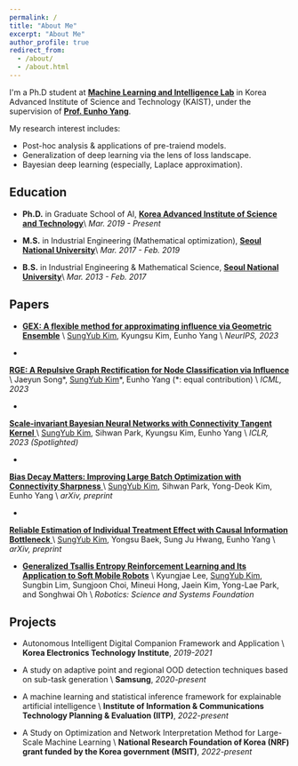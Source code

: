 ```yaml
---
permalink: /
title: "About Me"
excerpt: "About Me"
author_profile: true
redirect_from:
  - /about/
  - /about.html
---
```


I'm a Ph.D student at <a href="https://mli.kaist.ac.kr/">**Machine Learning and Intelligence Lab**</a> in Korea Advanced Institute of Science and Technology (KAIST), under the supervision of <a href="https://sites.google.com/site/yangeh/">**Prof. Eunho Yang**</a>.

My research interest includes:
- Post-hoc analysis & applications of pre-traiend models.
- Generalization of deep learning via the lens of loss landscape.
- Bayesian deep learning (especially, Laplace approximation).


## Education
- **Ph.D.** in Graduate School of AI, <a href="https://gsai.kaist.ac.kr/">**Korea Advanced Institute of Science and Technology**</a>\\
  *Mar. 2019 - Present*
  
- **M.S.** in Industrial Engineering (Mathematical optimization), <a href="http://polytope.snu.ac.kr/">**Seoul National University**</a>\\
*Mar. 2017 - Feb. 2019*

- **B.S.** in Industrial Engineering & Mathematical Science, <a href="http://ie.snu.ac.kr/">**Seoul National University**</a>\\
*Mar. 2013 - Feb. 2017*


## Papers

- <a href="https://openreview.net/pdf?id=tz4ECtAu8e">**GEX: A flexible method for approximating influence via Geometric Ensemble**</a> \\
<u>SungYub Kim</u>, Kyungsu Kim, Eunho Yang \\
*NeurIPS, 2023*

-  <a href="https://openreview.net/pdf?id=OcKwZhPwHA">
**RGE: A Repulsive Graph Rectification for Node Classification via Influence** 
</a>\\
Jaeyun Song\*, <u>SungYub Kim</u>\*, Eunho Yang (\*: equal contribution) \\
*ICML, 2023*

- <a href="https://openreview.net/pdf?id=VZ5EaTI6dqa">
**Scale-invariant Bayesian Neural Networks with Connectivity Tangent Kernel**
</a> \\
<u>SungYub Kim</u>, Sihwan Park, Kyungsu Kim, Eunho Yang \\
*ICLR, 2023 (Spotlighted)*

- <a href="https://openreview.net/forum?id=Mvf5zr2qs6">
**Bias Decay Matters: Improving Large Batch Optimization with Connectivity Sharpness** 
</a>\\
<u>SungYub Kim</u>, Sihwan Park, Yong-Deok Kim, Eunho Yang \\
*arXiv, preprint*

- <a href="https://arxiv.org/abs/1906.03118">
**Reliable Estimation of Individual Treatment Effect with Causal Information Bottleneck**
</a> \\
<u>SungYub Kim</u>, Yongsu Baek, Sung Ju Hwang, Eunho Yang \\
*arXiv, preprint*

- <a href="https://rllab.snu.ac.kr/publications/papers/2020_rss_tac.pdf">**Generalized Tsallis Entropy Reinforcement Learning and Its Application to Soft Mobile Robots**</a> \\
Kyungjae Lee, <u>SungYub Kim</u>, Sungbin Lim, Sungjoon Choi, Mineui Hong, Jaein Kim, Yong-Lae Park, and Songhwai Oh \\
*Robotics: Science and Systems Foundation*


## Projects

- Autonomous Intelligent Digital Companion Framework and Application \\
**Korea Electronics Technology Institute**, *2019-2021*

- A study on adaptive point and regional OOD detection techniques based on sub-task generation \\
**Samsung**, *2020-present*

- A machine learning and statistical inference framework for explainable artificial intelligence \\
**Institute of Information & Communications Technology Planning & Evaluation (IITP)**, *2022-present*

- A Study on Optimization and Network Interpretation Method for Large-Scale Machine Learning \\
**National Research Foundation of Korea (NRF) grant funded by the Korea government (MSIT)**, *2022-present*